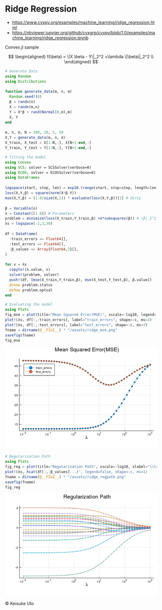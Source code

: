 # Ridge Regression
* https://www.cvxpy.org/examples/machine_learning/ridge_regression.html
* https://nbviewer.jupyter.org/github/cvxgrp/cvxpy/blob/1.0/examples/machine_learning/ridge_regression.ipynb

Convex.jl sample

$$
\begin{aligned}
f(\beta) = \|X \beta - Y\|_2^2 +\lambda \|\beta\|_2^2 \\
\end{aligned}
$$


```julia
# Generate Data
using Random
using Distributions

function generate_data(m, n, σ)
  Random.seed!(0)
  β = randn(n)
  X = randn(m,n)
  Y = X*β + rand(Normal(0,σ),m)
  X, Y
end

m, n, σ, N = 100, 20, 5, 50
X,Y = generate_data(m, n, σ)
X_train, X_test = X[1:N,:], X[N+1:end,:]
Y_train, Y_test = Y[1:N,:], Y[N+1:end,:]
```

```julia
# fitting the model
using Convex
using SCS; solver = SCSSolver(verbose=0)
using ECOS; solver = ECOSSolver(verbose=0)
using DataFrames

logspace(start, stop, len) = exp10.(range(start, stop=stop, length=len))
loss(X,Y,β) = square(norm(X*β-Y))
mse(X,Y,β) = (1.0/size(X,1)) * evaluate(loss(X,Y,β))[1] # dirty

β = Variable(n)
λ = Constant([1.0]) # Parameters
problem = minimize(loss(X_train,Y_train,β) +λ*sumsquares(β)) # |β|_2^2
λs = logspace(-2,3,50)

df = DataFrame(
  :train_errors => Float64[],
  :test_errors => Float64[],
  :β_values => Array{Float64,2}[],
)

for v = λs
  copyto!(λ.value, v)
  solve!(problem, solver)
  push!(df, [mse(X_train,Y_train,β), mse(X_test,Y_test,β), β.value])
  @show problem.status
  @show problem.optval
end
```
```julia
# Evaluating the model
using Plots
fig_mse = plot(title="Mean Squared Error(MSE)", xscale=:log10, legend=:topleft, xlabel="\\lambda")
plot!(λs, df[:,:train_errors], label="train_errors", shape=:c, ms=3)
plot!(λs, df[:,:test_errors], label="test_errors", shape=:c, ms=3)
fname = dirname(@__FILE__) * "/assets/ridge_mse.png"
savefig(fname)
fig_mse
```

![](assets/ridge_mse.png)
<!-- ![](assets/markdown-img-paste-20190301215434506.png) -->

```julia
# Regularization Path
using Plots
fig_reg = plot(title="Regularization Path", xscale=:log10, xlabel="\\lambda")
plot!(λs, hcat(df[:,:β_values]...)', legend=false, shape=:c, ms=1)
fname = dirname(@__FILE__) * "/assets/ridge_regpath.png"
savefig(fname)
fig_reg
```

![](assets/ridge_regpath.png)
<!-- ![](assets/markdown-img-paste-20190301215504457.png) -->

&copy; Keisuke Uto
